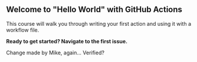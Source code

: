 ## Welcome to "Hello World" with GitHub Actions

This course will walk you through writing your first action and using it with a workflow file. 

**Ready to get started? Navigate to the first issue.**

Change made by Mike, again... Verified?
